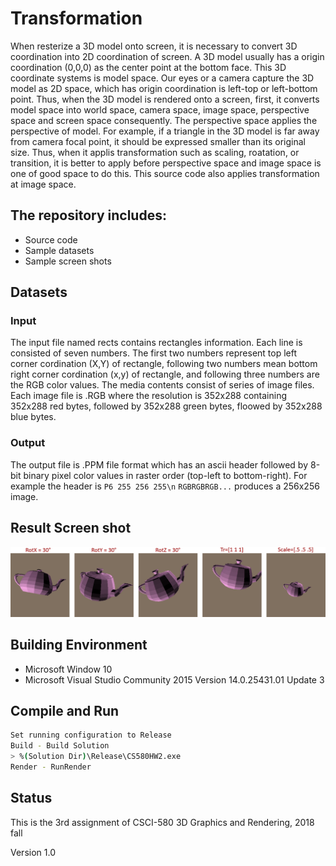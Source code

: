 # Transformation

When resterize a 3D model onto screen, it is necessary to convert 3D coordination into 2D coordination of screen. A 3D model usually has a origin coordination (0,0,0) as the center point at the bottom face. This 3D coordinate systems is model space. Our eyes or a camera capture the 3D model as 2D space, which has origin coordination is left-top or left-bottom point. Thus, when the 3D model is rendered onto a screen, first, it converts model space into world space, camera space, image space, perspective space and screen space consequently. The perspective space applies the perspective of model. For example, if a triangle in the 3D model is far away from camera focal point, it should be expressed smaller than its original size. Thus, when it applis transformation such as scaling, roatation, or transition, it is better to apply before perspective space and image space is one of good space to do this. This source code also applies transformation at image space.


## The repository includes:
* Source code
* Sample datasets
* Sample screen shots


## Datasets
### Input

The input file named rects contains rectangles information. Each line is consisted of seven numbers. The first two numbers represent top left corner cordination (X,Y) of rectangle, following two numbers mean bottom right corner cordination (x,y) of rectangle, and following three numbers are the RGB color values. The media contents consist of series of image files. Each image file is .RGB where the resolution is 352x288 containing 352x288 red bytes, followed by 352x288 green bytes, floowed by 352x288 blue bytes.

### Output

The output file is .PPM file format which has an ascii header followed by 8-bit binary pixel color values in raster order (top-left to bottom-right). For example the header is `P6 255 256 255\n` `RGBRGBRGB...` produces a 256x256 image.


## Result Screen shot
![Sample screen shot](demo.png)


## Building Environment
* Microsoft Window 10
* Microsoft Visual Studio Community 2015 Version 14.0.25431.01 Update 3


## Compile and Run
```bash
Set running configuration to Release
Build - Build Solution
> %(Solution Dir)\Release\CS580HW2.exe
Render - RunRender
```


## Status

This is the 3rd assignment of CSCI-580 3D Graphics and Rendering, 2018 fall

Version 1.0
